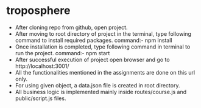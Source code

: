 # troposphere
- After cloning repo from github, open project.
- After moving to root directory of project in the terminal, type following command to install required packages.
    command:- npm install
- Once installation is completed, type following command in terminal to run the project.
    command:- npm start
- After successful execution of project open browser and go to http://localhost:3001/
- All the functionalities mentioned in the assignments are done on this url only.
- For using given object, a data.json file is created in root directory.
- All business logic is implemented mainly inside routes/course.js and public/script.js files.
